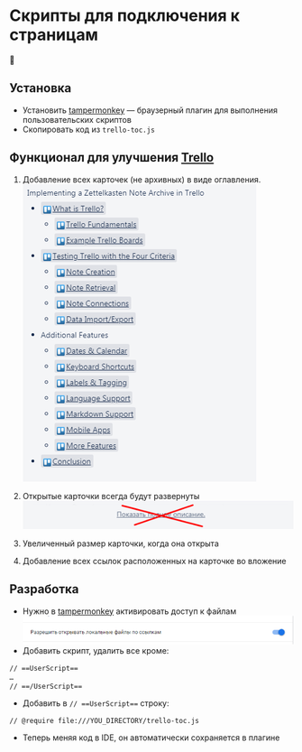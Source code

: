 # Скрипты для подключения к страницам
🙋

## Установка
- Установить [tampermonkey](https://www.tampermonkey.net/) — браузерный плагин для выполнения пользовательских скриптов
- Скопировать код из `trello-toc.js`

## Функционал для улучшения [Trello](https://trello.com)
1. Добавление всех карточек (не архивных) в виде оглавления.
![Screenshot](docs/toc.png)

2. Открытые карточки всегда будут развернуты
![Screenshot](docs/not-show.png)

3. Увеличенный размер карточки, когда она открыта

4. Добавление всех ссылок расположенных на карточке во вложение

## Разработка
- Нужно в [tampermonkey](https://www.tampermonkey.net/) активировать доступ к файлам
![Screenshot](docs/tm.png)
- Добавить скрипт, удалить все кроме: 
```
// ==UserScript==
…
// ==/UserScript==
```
- Добавить в `// ==UserScript==` строку:
```
// @require file:///YOU_DIRECTORY/trello-toc.js
```
- Теперь меняя код в IDE, он автоматически сохраняется в плагине
